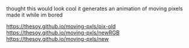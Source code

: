 thought this would look cool it generates an animation of moving pixels made it while im bored


https://thesoy.github.io/moving-pxls/pix-old
https://thesoy.github.io/moving-pxls/newRGB
https://thesoy.github.io/moving-pxls/new
